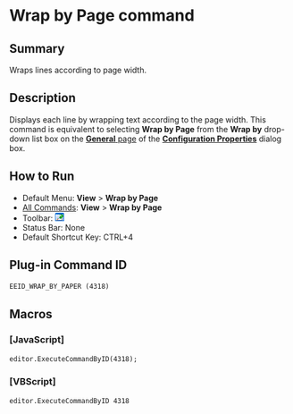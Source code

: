# Wrap by Page command

## Summary

Wraps lines according to page width.

## Description

Displays each line by wrapping text according to the page width. This command is equivalent to
selecting **Wrap by Page** from the
**Wrap by** drop-down list box
on the [**General** page](../../dlg/properties/general/index)
of the **[Configuration Properties](../../dlg/properties/index)** dialog box.

## How to Run

- Default Menu: **View** \> **Wrap by Page**
- [All Commands](../tools/all_commands): **View** >
**Wrap by Page**
- Toolbar: ![](../../images/wrapbypage.gif)
- Status Bar: None
- Default Shortcut Key: CTRL+4

## Plug-in Command ID

```
EEID_WRAP_BY_PAPER (4318)
```

## Macros

### \[JavaScript\]

```
editor.ExecuteCommandByID(4318);
```

### \[VBScript\]

```
editor.ExecuteCommandByID 4318
```
